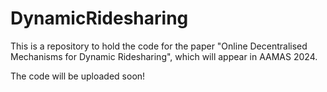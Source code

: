 # DynamicRidesharing
This is a repository to hold the code for the paper "Online Decentralised Mechanisms for Dynamic Ridesharing", which will appear in AAMAS 2024. 

The code will be uploaded soon!
